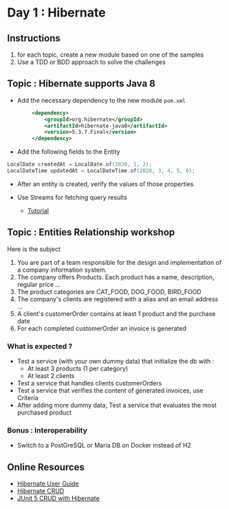 # Day 1 : Hibernate 

## Instructions 

1. for each topic, create a new module based on one of the samples
1. Use a TDD or BDD approach to solve the challenges

## Topic : Hibernate supports Java 8 

* Add the necessary dependency to the new module `pom.xml`
```xml
		<dependency>
			<groupId>org.hibernate</groupId>
			<artifactId>hibernate-java8</artifactId>
			<version>5.3.7.Final</version>
		</dependency>
```
* Add the following fields to the Entity
```java
LocalDate createdAt = LocalDate.of(2020, 1, 2);
LocalDateTime updatedAt = LocalDateTime.of(2020, 3, 4, 5, 6);
```

   * After an entity is created, verify the values of those properties 

* Use Streams for fetching query results
    * [Tutorial](https://thorben-janssen.com/get-query-results-stream-hibernate-5) 

## Topic : Entities Relationship workshop

Here is the subject 
1. You are part of a team responsible for the design and implementation of a company information system. 
1. The company offers Products. Each product has a name, description, regular price ... 
1. The product categories are CAT_FOOD, DOG_FOOD, BIRD_FOOD
1. The company's clients are registered with a alias and an email address ... 
1. A client's customerOrder contains at least 1 product and the purchase date 
1. For each completed customerOrder an invoice is generated 

### What is expected ? 
* Test a service (with your own dummy data) that initialize the db with :  
    * At least 3 products (1 per category)
    * At least 2 clients
* Test a service that handles clients customerOrders
* Test a service that verifies the content of generated invoices, use Criteria
* After adding more dummy data, Test a service that evaluates the most purchased product
    

### Bonus : Interoperability
* Switch to a PostGreSQL or Maria DB on Docker instead of H2 

## Online Resources
* [Hibernate User Guide](https://docs.jboss.org/hibernate/orm/5.4/userguide/html_single/Hibernate_User_Guide.html)
* [Hibernate CRUD](https://www.baeldung.com/hibernate-save-persist-update-merge-saveorupdate)
* [JUnit 5 CRUD with Hibernate](https://www.codejava.net/testing/junit-5-tutorial-for-beginner-test-crud-for-hibernate)
